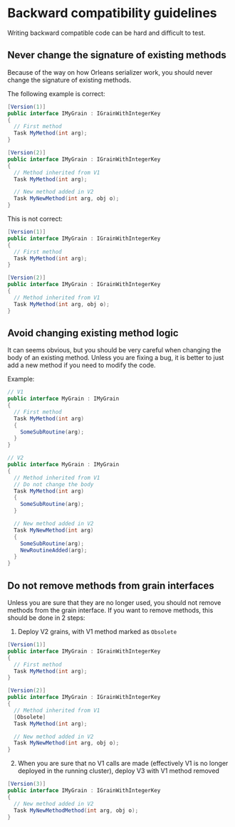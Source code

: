 # Backward compatibility guidelines

Writing backward compatible code can be hard and difficult to test.

## Never change the signature of existing methods

Because of the way on how Orleans serializer work, you should never change the signature
of existing methods.

The following example is correct:

``` cs
[Version(1)]
public interface IMyGrain : IGrainWithIntegerKey
{
  // First method
  Task MyMethod(int arg);
}
```
``` cs
[Version(2)]
public interface IMyGrain : IGrainWithIntegerKey
{
  // Method inherited from V1
  Task MyMethod(int arg);

  // New method added in V2
  Task MyNewMethod(int arg, obj o);
}
```

This is not correct:
``` cs
[Version(1)]
public interface IMyGrain : IGrainWithIntegerKey
{
  // First method
  Task MyMethod(int arg);
}
```
``` cs
[Version(2)]
public interface IMyGrain : IGrainWithIntegerKey
{
  // Method inherited from V1
  Task MyMethod(int arg, obj o);
}
```

## Avoid changing existing method logic

It can seems obvious, but you should be very careful when changing the body of an existing method.
Unless you are fixing a bug, it is better to just add a new method if you need to modify the code.

Example:
``` cs
// V1
public interface MyGrain : IMyGrain
{
  // First method
  Task MyMethod(int arg)
  {
    SomeSubRoutine(arg);
  }
}
```
``` cs
// V2
public interface MyGrain : IMyGrain
{
  // Method inherited from V1
  // Do not change the body
  Task MyMethod(int arg)
  {
    SomeSubRoutine(arg);
  }

  // New method added in V2
  Task MyNewMethod(int arg)
  {
    SomeSubRoutine(arg);
    NewRoutineAdded(arg);
  }
}
```

## Do not remove methods from grain interfaces

Unless you are sure that they are no longer used, you should not remove methods from the grain interface.
If you want to remove methods, this should be done in 2 steps:
1. Deploy V2 grains, with V1 method marked as `Obsolete`

  ``` cs
  [Version(1)]
  public interface IMyGrain : IGrainWithIntegerKey
  {
    // First method
    Task MyMethod(int arg);
  }
  ```
  ``` cs
  [Version(2)]
  public interface IMyGrain : IGrainWithIntegerKey
  {
    // Method inherited from V1
    [Obsolete]
    Task MyMethod(int arg);

    // New method added in V2
    Task MyNewMethod(int arg, obj o);
  }
  ```

2. When you are sure that no V1 calls are made (effectively V1 is no longer deployed in the running cluster), deploy V3 with V1 method removed
  ``` cs
  [Version(3)]
  public interface IMyGrain : IGrainWithIntegerKey
  {
    // New method added in V2
    Task MyNewMethodMethod(int arg, obj o);
  }
  ```
